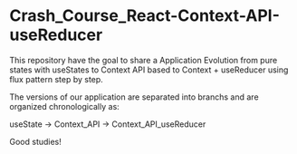 # Crash_Course_React-Context-API-useReducer
This repository have the goal to share a Application Evolution from pure states with useStates to Context API based to Context + useReducer using flux pattern step by step. 

The versions of our application are separated into branchs and are organized chronologically as:

useState -> Context_API -> Context_API_useReducer

Good studies!
